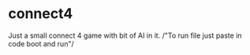 # connect4
Just a small connect 4 game with bit of AI in it.  /"To run file just paste in code boot and run"/
